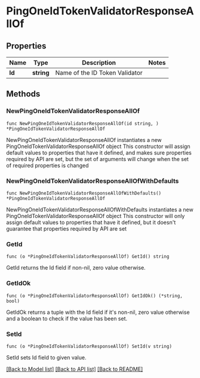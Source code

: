 # PingOneIdTokenValidatorResponseAllOf

## Properties

Name | Type | Description | Notes
------------ | ------------- | ------------- | -------------
**Id** | **string** | Name of the ID Token Validator | 

## Methods

### NewPingOneIdTokenValidatorResponseAllOf

`func NewPingOneIdTokenValidatorResponseAllOf(id string, ) *PingOneIdTokenValidatorResponseAllOf`

NewPingOneIdTokenValidatorResponseAllOf instantiates a new PingOneIdTokenValidatorResponseAllOf object
This constructor will assign default values to properties that have it defined,
and makes sure properties required by API are set, but the set of arguments
will change when the set of required properties is changed

### NewPingOneIdTokenValidatorResponseAllOfWithDefaults

`func NewPingOneIdTokenValidatorResponseAllOfWithDefaults() *PingOneIdTokenValidatorResponseAllOf`

NewPingOneIdTokenValidatorResponseAllOfWithDefaults instantiates a new PingOneIdTokenValidatorResponseAllOf object
This constructor will only assign default values to properties that have it defined,
but it doesn't guarantee that properties required by API are set

### GetId

`func (o *PingOneIdTokenValidatorResponseAllOf) GetId() string`

GetId returns the Id field if non-nil, zero value otherwise.

### GetIdOk

`func (o *PingOneIdTokenValidatorResponseAllOf) GetIdOk() (*string, bool)`

GetIdOk returns a tuple with the Id field if it's non-nil, zero value otherwise
and a boolean to check if the value has been set.

### SetId

`func (o *PingOneIdTokenValidatorResponseAllOf) SetId(v string)`

SetId sets Id field to given value.



[[Back to Model list]](../README.md#documentation-for-models) [[Back to API list]](../README.md#documentation-for-api-endpoints) [[Back to README]](../README.md)


